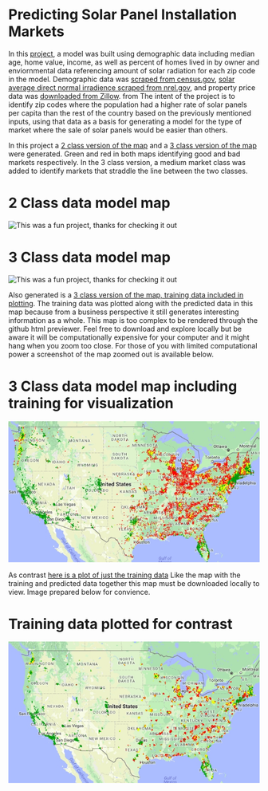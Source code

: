# Predicting Solar Panel Installation Markets

In this [project](Solar%20Project.ipynb), a model was built using demographic data including median age, home value, income, as well as percent of homes lived in by owner and enviornmental data referencing amount of solar radiation for each zip code in the model.  Demographic data was [scraped from census.gov](scrape%20census.gov.py), [solar average direct normal irradience scraped from nrel.gov](Scrape_Nrel_Solar.py), and property price data was [downloaded from Zillow](http://files.zillowstatic.com/research/public/Zip/Zip_Zhvi_Summary_AllHomes.csv).  from The intent of the project is to identify zip codes where the population had a higher rate of solar panels per capita than the rest of the country based on the previously mentioned inputs, using that data as a basis for generating a model for the type of market where the sale of solar panels would be easier than others.

In this project a [2 class version of the map](http://htmlpreview.github.io/?https://github.com/gurkpet/Solar-Panel-Market-Modeling/blob/master/2classmarketprediction.html) and a [3 class version of the map](http://htmlpreview.github.io/?https://github.com/gurkpet/Solar-Panel-Market-Modeling/blob/master/3classmarketprediction.html) were generated.  Green and red in both maps identifying good and bad markets respectively.  In the 3 class version, a medium market class was added to identify markets that straddle the line between the two classes.  

# 2 Class data model map
![This was a fun project, thanks for checking it out](2_class_modeled_data.jpg?raw=true "
2_class_modeled_data")

# 3 Class data model map
![This was a fun project, thanks for checking it out](3_class_modeled_data.jpg?raw=true "
3_class_modeled_data")

Also generated is a [3 class version of the map, training data included in plotting](https://github.com/gurkpet/Solar-Panel-Market-Modeling/blob/master/3classmarketpredictionwithtrain.html).  The training data was plotted along with the predicted data in this map because from a business perspective it still generates interesting information as a whole.  This map is too complex to be rendered through the github html previewer.  Feel free to download and explore locally but be aware it will be computationally expensive for your computer and it might hang when you zoom too close.  For those of you with limited computational power a screenshot of the map zoomed out is available below.

# 3 Class data model map including training for visualization
![This was a fun project, thanks for checking it out](Model_with_training_data.jpg?raw=true "3 class version of the map, training data included in plotting")


As contrast [here is a plot of just the training data](https://github.com/gurkpet/Solar-Panel-Market-Modeling/blob/master/3classmarketpredictionalltrain.html)  Like the map with the training and predicted data together this map must be downloaded locally to view.  Image prepared below for convience.

# Training data plotted for contrast
![This was a fun project, thanks for checking it out](Model_just_training_data.jpg?raw=true "3 class version of the map, just the training data in the model")

